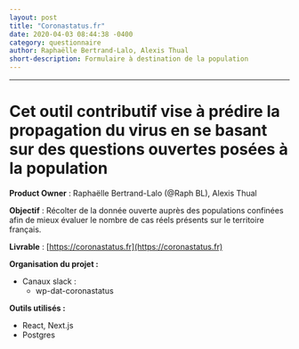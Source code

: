 ```yaml
---
layout: post
title: "Coronastatus.fr"
date: 2020-04-03 08:44:38 -0400
category: questionnaire
author: Raphaëlle Bertrand-Lalo, Alexis Thual
short-description: Formulaire à destination de la population
---
```


-----

# Cet outil contributif vise à prédire la propagation du virus en se basant sur des questions ouvertes posées à la population

**Product Owner** : Raphaëlle Bertrand-Lalo (@Raph BL), Alexis Thual

**Objectif** : Récolter de la donnée ouverte auprès des populations confinées afin de mieux évaluer le nombre de cas réels présents sur le territoire français.

**Livrable** : [https://coronastatus.fr](https://coronastatus.fr)

**Organisation du projet :**
- Canaux slack :
    - wp-dat-coronastatus

**Outils utilisés :**
- React, Next.js
- Postgres
